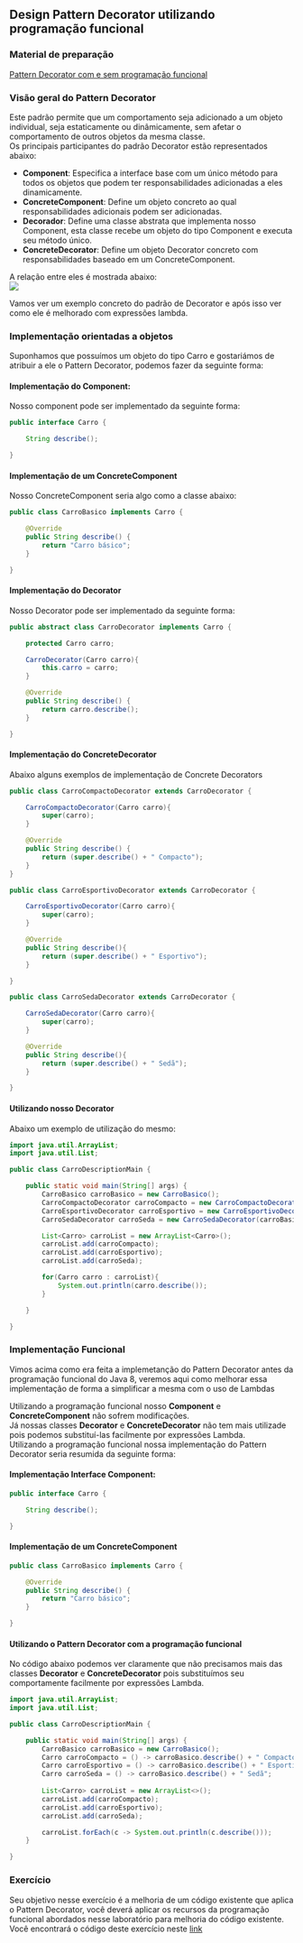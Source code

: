 ## Design Pattern Decorator utilizando programação funcional

### Material de preparação
[Pattern Decorator com e sem programação funcional](https://gssachdeva.wordpress.com/2015/12/04/java-8-lambda-expression-for-design-patterns-decorator-design-pattern/)

### Visão geral do Pattern Decorator
Este padrão permite que um comportamento seja adicionado a um objeto individual, seja estaticamente ou dinâmicamente, sem afetar o comportamento de outros objetos da mesma classe.<br/>
Os principais participantes do padrão Decorator estão representados abaixo:
 * **Component**: Especifica a interface base com um único método para todos os objetos que podem ter responsabilidades adicionadas a eles dinamicamente.
 * **ConcreteComponent**: Define um objeto concreto ao qual responsabilidades adicionais podem ser adicionadas.
 * **Decorador**: Define uma classe abstrata que implementa nosso Component, esta classe recebe um objeto do tipo Component e executa seu método único.
 * **ConcreteDecorator**: Define um objeto Decorator concreto com responsabilidades baseado em um ConcreteComponent.

A relação entre eles é mostrada abaixo:<br/>
<img src="https://gssachdeva.files.wordpress.com/2015/12/decorator.png?w=640"/>
 
Vamos ver um exemplo concreto do padrão de Decorator e após isso ver como ele é melhorado com expressões lambda.

### Implementação orientadas a objetos
Suponhamos que possuímos um objeto do tipo Carro e gostariámos de atribuir a ele o Pattern Decorator, podemos fazer da seguinte forma:

#### Implementação do Component:
Nosso component pode ser implementado da seguinte forma:
```java
public interface Carro {

    String describe();

}
```

#### Implementação de um ConcreteComponent
Nosso ConcreteComponent seria algo como a classe abaixo:
```java
public class CarroBasico implements Carro {

    @Override
    public String describe() {
        return "Carro básico";
    }

}
```

#### Implementação do Decorator
Nosso Decorator pode ser implementado da seguinte forma:
```java
public abstract class CarroDecorator implements Carro {

    protected Carro carro;

    CarroDecorator(Carro carro){
        this.carro = carro;
    }

    @Override
    public String describe() {
        return carro.describe();
    }

}
```

#### Implementação do ConcreteDecorator
Abaixo alguns exemplos de implementação de Concrete Decorators
```java
public class CarroCompactoDecorator extends CarroDecorator {

    CarroCompactoDecorator(Carro carro){
        super(carro);
    }

    @Override
    public String describe() {
        return (super.describe() + " Compacto");
    }
}
```

```java
public class CarroEsportivoDecorator extends CarroDecorator {

    CarroEsportivoDecorator(Carro carro){
        super(carro);
    }

    @Override
    public String describe(){
        return (super.describe() + " Esportivo");
    }

}
```

```java
public class CarroSedaDecorator extends CarroDecorator {

    CarroSedaDecorator(Carro carro){
        super(carro);
    }

    @Override
    public String describe(){
        return (super.describe() + " Sedã");
    }

}
```

#### Utilizando nosso Decorator
Abaixo um exemplo de utilização do mesmo:
```java
import java.util.ArrayList;
import java.util.List;

public class CarroDescriptionMain {

    public static void main(String[] args) {
        CarroBasico carroBasico = new CarroBasico();
        CarroCompactoDecorator carroCompacto = new CarroCompactoDecorator(carroBasico);
        CarroEsportivoDecorator carroEsportivo = new CarroEsportivoDecorator(carroBasico);
        CarroSedaDecorator carroSeda = new CarroSedaDecorator(carroBasico);

        List<Carro> carroList = new ArrayList<Carro>();
        carroList.add(carroCompacto);
        carroList.add(carroEsportivo);
        carroList.add(carroSeda);

        for(Carro carro : carroList){
            System.out.println(carro.describe());
        }

    }

}
```


### Implementação Funcional
Vimos acima como era feita a implemetanção do Pattern Decorator antes da programação funcional do Java 8, veremos aqui como melhorar essa implementação de forma a simplificar a mesma com o uso de Lambdas<br/>

Utilizando a programação funcional nosso **Component** e **ConcreteComponent** não sofrem modificações.<br/>
Já nossas classes **Decorator** e **ConcreteDecorator** não tem mais utilizade pois podemos substituí-las facilmente por expressões Lambda.<br/>
Utilizando a programação funcional nossa implementação do Pattern Decorator seria resumida da seguinte forma:

#### Implementação Interface Component:
```java
public interface Carro {

    String describe();

}
```

#### Implementação de um ConcreteComponent
```java
public class CarroBasico implements Carro {

    @Override
    public String describe() {
        return "Carro básico";
    }

}
```

#### Utilizando o Pattern Decorator com a programação funcional
No código abaixo podemos ver claramente que não precisamos mais das classes **Decorator** e **ConcreteDecorator** pois substituímos seu comportamente facilmente por expressões Lambda.<br/>
```java
import java.util.ArrayList;
import java.util.List;

public class CarroDescriptionMain {

    public static void main(String[] args) {
        CarroBasico carroBasico = new CarroBasico();
        Carro carroCompacto = () -> carroBasico.describe() + " Compacto";
        Carro carroEsportivo = () -> carroBasico.describe() + " Esportivo";
        Carro carroSeda = () -> carroBasico.describe() + " Sedã";
        
        List<Carro> carroList = new ArrayList<>();
        carroList.add(carroCompacto);
        carroList.add(carroEsportivo);
        carroList.add(carroSeda);

        carroList.forEach(c -> System.out.println(c.describe()));
    }

}
```

### Exercício
Seu objetivo nesse exercício é a melhoria de um código existente que aplica o Pattern Decorator, você deverá aplicar os recursos da programação funcional abordados nesse laboratório para melhoria do código existente.<br/>
Você encontrará o código deste exercício neste [link](https://github.com/corelioBH/design-app-java/tree/master/Programacao%20Funcional/src/laboratorio7/parte2/exercicio)
